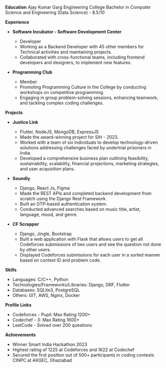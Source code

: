 **Education**
Ajay Kumar Garg Engineering College
Bachelor in Computer Science and Engineering (Data Science) - 8.5/10

**Experience**

* **Software Incubator - Software Development Center**
	+ Developer
	+ Working as a Backend Developer with 45 other members for Technical activities and maintaining projects.
	+ Collaborated with cross-functional teams, including frontend developers and designers, to implement new features.

* **Programming Club**
	+ Member
	+ Promoting Programming Culture in the College by conducting workshops on competitive programming.
	+ Engaging in group problem-solving sessions, enhancing teamwork, and tackling complex coding challenges.

**Projects**

* **Justice Link**
	+ Flutter, NodeJS, MongoDB, ExpressJS
	+ Made the award-winning project for SIH - 2023.
	+ Worked with a team of six individuals to develop technology-driven solutions addressing challenges faced by undertrial prisoners in India.
	+ Developed a comprehensive business plan outlining feasibility, sustainability, scalability, financial projections, marketing strategies, and user acquisition plans.

* **Soundly**
	+ Django, React Js, Figma
	+ Made the REST APIs and completed backend development from scratch using the Django Rest Framework.
	+ Built an OTP-based authentication system.
	+ Conducted advanced searches based on music title, artist, language, mood, and genre.

* **CF Scrapper**
	+ Django, Jingle, Bootstrap
	+ Built a web application with Flask that allows users to get all Codeforces submissions of two users and see the question not done by other users.
	+ Displayed Codeforces submissions for each user in a sorted manner based on contest ID and problem code.

**Skills**

* Languages: C/C++, Python
* Technologies/Frameworks/Libraries: Django, DRF, Flutter
* Databases: SQLite3, PostgreSQL
* Others: GIT, AWS, Nginx, Docker

**Profile Links**

* Codeforces - Pupil: Max Rating 1200+
* Codechef - 3: Max Rating 1600+
* LeetCode - Solved over 200 questions

**Achievements**

* Winner Smart India Hackathon 2023
* Highest rating of 1225 at Codeforces and 1622 at Codechef
* Secured the first position out of 500+ participants in coding contests CINPC at AKGEC, Ghaziabad